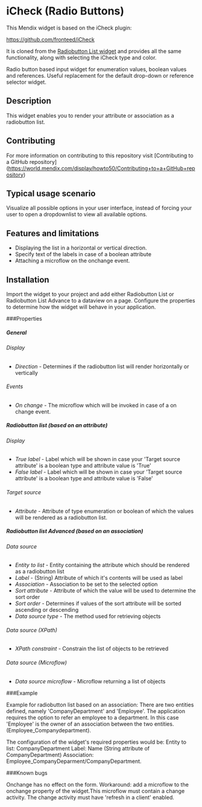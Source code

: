 # iCheck (Radio Buttons)

This Mendix widget is based on the iCheck plugin:

https://github.com/fronteed/iCheck

It is cloned from the [Radiobutton List widget](https://appstore.home.mendix.com/link/app/20/Mendix/Radiobutton-List) and provides all the same functionality, along with selecting the iCheck type and color.

Radio button based input widget for enumeration values, boolean values and references. Useful replacement for the default drop-down or reference selector widget.

## Description

This widget enables you to render your attribute or association as a radiobutton list.

## Contributing
For more information on contributing to this repository visit [Contributing to a GitHub repository] (https://world.mendix.com/display/howto50/Contributing+to+a+GitHub+repository)

## Typical usage scenario

Visualize all possible options in your user interface, instead of forcing your user to open a dropdownlist to view all available options.

## Features and limitations
 
- Displaying the list in a horizontal or vertical direction.
- Specify text of the labels in case of a boolean attribute
- Attaching a microflow on the onchange event.

## Installation

Import the widget to your project and add either Radiobutton List or Radiobutton List Advance to a dataview on a page. Configure the properties to determine how the widget will behave in your application.

###Properties


##### General

###### Display

* *Direction* - Determines if the radiobutton list will render horizontally or vertically


###### Events

* *On change* - The microflow which will be invoked in case of a on change event.


##### Radiobutton list (based on an attribute)

###### Display

* *True label* - Label which will be shown in case your 'Target source attribute' is a boolean type and attribute value is 'True'
* *False label* - Label which will be shown in case your 'Target source attribute' is a boolean type and attribute value is 'False'


###### Target source

* *Attribute* - Attribute of type enumeration or boolean of which the values will be rendered as a radiobutton list.
 

##### Radiobutton list Advanced (based on an association)

###### Data source 

* *Entity to list* - Entity containing the attribute which should be rendered as a radiobutton list
* *Label* - (String) Attribute of which it's contents will be used as label
* *Association* - Association to be set to the selected option
* *Sort attribute* - Attribute of which the value will be used to determine the sort order
* *Sort order* - Determines if values of the sort attribute will be sorted ascending or descending
* *Data source type* - The method used for retrieving objects

###### Data source (XPath)

* *XPath constraint* - Constrain the list of objects to be retrieved

###### Data source (Microflow)

* *Data source microflow* - Microflow returning a list of objects

###Example

Example for radiobutton list based on an association:
There are two entities defined, namely 'CompanyDepartment' and 'Employee'.
The application requires the option to refer an employee to a department.
In this case 'Employee' is the owner of an association between the two entities. (Employee_Companydepartment).

The configuration of the widget's required properties would be:
Entity to list: CompanyDepartment
Label: Name (String attribute of  CompanyDepartment)
Association: Employee_CompanyDeparment/CompanyDepartment.

###Known bugs

Onchange has no effect on the form. Workaround: add a microflow to the onchange property of the widget.This microflow must contain a change activity. The change activity must have 'refresh in a client' enabled.


